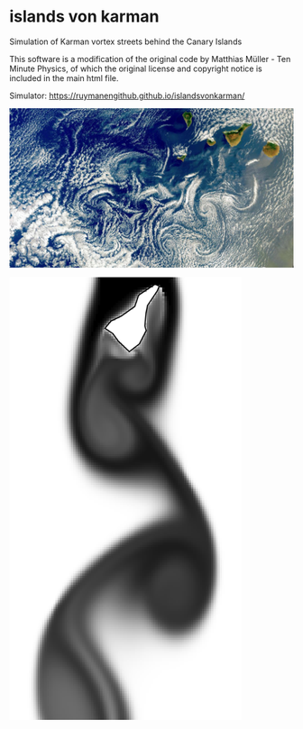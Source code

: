 # islands von karman
Simulation of Karman vortex streets behind the Canary Islands

This software is a modification of the original code by Matthias Müller - Ten Minute Physics, of
which the original license and copyright notice is included in the main html file. 

Simulator:
https://ruymanengithub.github.io/islandsvonkarman/



![alt text](https://github.com/ruymanengithub/islandsvonkarman/blob/main/images/karman_canarias_sentinel3_20230419.jpg?raw=true)



![alt text](https://github.com/ruymanengithub/islandsvonkarman/blob/main/images/simulation_Tenerife_vonKarman.png?raw=true)

